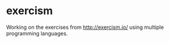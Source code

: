 # exercism 

Working on the exercises from http://exercism.io/ using multiple programming languages.
